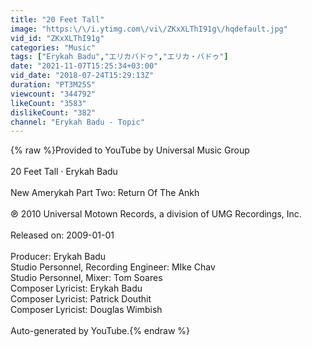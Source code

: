 ```yaml
---
title: "20 Feet Tall"
image: "https:\/\/i.ytimg.com\/vi\/ZKxXLThI91g\/hqdefault.jpg"
vid_id: "ZKxXLThI91g"
categories: "Music"
tags: ["Erykah Badu","エリカバドゥ","エリカ・バドゥ"]
date: "2021-11-07T15:25:34+03:00"
vid_date: "2018-07-24T15:29:13Z"
duration: "PT3M25S"
viewcount: "344792"
likeCount: "3583"
dislikeCount: "382"
channel: "Erykah Badu - Topic"
---
```

{% raw %}Provided to YouTube by Universal Music Group<br /><br />20 Feet Tall · Erykah Badu<br /><br />New Amerykah Part Two: Return Of The Ankh<br /><br />℗ 2010 Universal Motown Records, a division of UMG Recordings, Inc.<br /><br />Released on: 2009-01-01<br /><br />Producer: Erykah Badu<br />Studio  Personnel, Recording  Engineer: MIke Chav<br />Studio  Personnel, Mixer: Tom Soares<br />Composer  Lyricist: Erykah Badu<br />Composer  Lyricist: Patrick Douthit<br />Composer  Lyricist: Douglas Wimbish<br /><br />Auto-generated by YouTube.{% endraw %}
